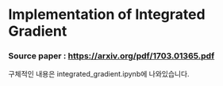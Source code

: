 # Implementation of Integrated Gradient

### Source paper : https://arxiv.org/pdf/1703.01365.pdf

구체적인 내용은 integrated_gradient.ipynb에 나와있습니다.
